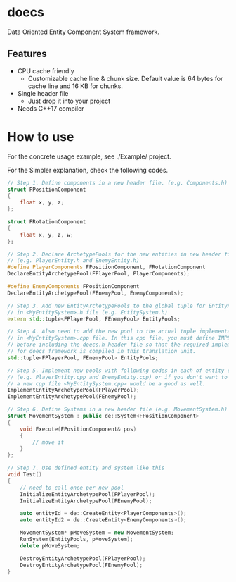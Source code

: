 # doecs
Data Oriented Entity Component System framework.


## Features
* CPU cache friendly
  * Customizable cache line & chunk size. Default value is 64 bytes for cache line and 16 KB for chunks.
* Single header file
  * Just drop it into your project
* Needs C++17 compiler


# How to use
For the concrete usage example, see ./Example/ project.

For the Simpler explanation, check the following codes.

```cpp
// Step 1. Define components in a new header file. (e.g. Components.h)
struct FPositionComponent
{
	float x, y, z;
};

struct FRotationComponent
{
	float x, y, z, w;
};

// Step 2. Declare ArchetypePools for the new entities in new header files. 
// (e.g. PlayerEntity.h and EnemyEntity.h)
#define PlayerComponents FPositionComponent, FRotationComponent
DeclareEntityArchetypePool(FPlayerPool, PlayerComponents);

#define EnemyComponents FPositionComponent
DeclareEntityArchetypePool(FEnemyPool, EnemyComponents);

// Step 3. Add new EntityArchetypePools to the global tuple for EntityPools 
// in <MyEntitySystem>.h file (e.g. EntitySystem.h)
extern std::tuple<FPlayerPool, FEnemyPool> EntityPools;

// Step 4. Also need to add the new pool to the actual tuple implementation 
// in <MyEntitySystem>.cpp file. In this cpp file, you must define IMPLEMENT_DOECS macro 
// before including the doecs.h header file so that the required implementation 
// for doecs framework is compiled in this translation unit.
std::tuple<FPlayerPool, FEnemyPool> EntityPools;

// Step 5. Implement new pools with following codes in each of entity cpp files
// (e.g. PlayerEntity.cpp and EnemyEntity.cpp) or if you don't want to create 
// a new cpp file <MyEntitySystem.cpp> would be a good as well.
ImplementEntityArchetypePool(FPlayerPool);
ImplementEntityArchetypePool(FEnemyPool);

// Step 6. Define Systems in a new header file (e.g. MovementSystem.h)
struct MovementSystem : public de::System<FPositionComponent>
{
	void Execute(FPositionComponent& pos)
	{
		// move it
	}
};

// Step 7. Use defined entity and system like this
void Test()
{
	// need to call once per new pool
	InitializeEntityArchetypePool(FPlayerPool);
	InitializeEntityArchetypePool(FEnemyPool);

	auto entityId = de::CreateEntity<PlayerComponents>();
	auto entityId2 = de::CreateEntity<EnemyComponents>();

	MovementSystem* pMoveSystem = new MovementSystem;
	RunSystem(EntityPools, pMoveSystem);
	delete pMoveSystem;

	DestroyEntityArchetypePool(FPlayerPool);
	DestroyEntityArchetypePool(FEnemyPool);
}
```